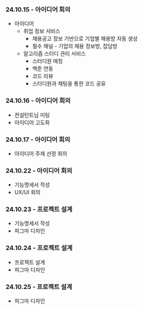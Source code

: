 ### 24.10.15 - 아이디어 회의

- 아이디어
  - 취업 정보 서비스
    - 채용공고 정보 기반으로 기업별 채용방 자동 생성
    - 필수 채널 - 기업의 채용 정보방, 잡담방
  - 알고리즘 스터디 관리 서비스
    - 스터디원 매칭
    - 백준 연동
    - 코드 리뷰
    - 스터디원과 채팅을 통한 코드 공유

### 24.10.16 - 아이디어 회의

- 컨설턴트님 미팅
- 아이디어 고도화

### 24.10.17 - 아이디어 회의

- 아이디어 주제 선정 회의

### 24.10.22 - 아이디어 회의

- 기능명세서 작성
- UX/UI 회의

### 24.10.23 - 프로젝트 설계

- 기능명세서 작성
- 피그마 디자인

### 24.10.24 - 프로젝트 설계

- 프로젝트 설계
- 피그마 디자인

### 24.10.25 - 프로젝트 설계

- 피그마 디자인